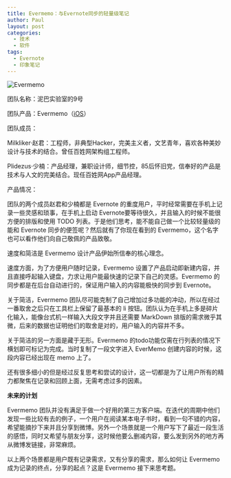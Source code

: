 ```yaml
---
title: Evermemo：与Evernote同步的轻量级笔记
author: Paul
layout: post
categories:
  - 技术
  - 软件
tags:
  - Evernote
  - 印象笔记
--- 
```



![Evermemo](http://img.hz.mk/2013-0709/Evermemo.jpg)

团队名称：泥巴实验室的9号

团队产品：Evermemo（[iOS](https://itunes.apple.com/us/app/evermemo-simple-memo-evernote/id677990993?mt=8)）

团队成员：

Milkliker·赵君：工程师，非典型Hacker，完美主义者，文艺青年，喜欢各种美妙设计与技术的结合。曾任百姓网架构组工程师。

Plidezus·少楠：产品经理，兼职设计师，细节控，85后怀旧党，信奉好的产品是技术与人文的完美结合。现任百姓网App产品经理。

产品情况：

团队的两个成员赵君和少楠都是 Evernote 的重度用户，平时经常需要在手机上记录一些灵感和琐事，在手机上启动 Evernote要等待很久，并且输入的时候不能很方便的排版和使用 TODO 列表。于是他们思考，能不能自己做一个比较轻量级的能和 Evernote 同步的便签呢？然后就有了你现在看到的 Evermemo，这个名字也可以看作他们向自己敬佩的产品致敬。

速度和简洁是 Evermemo 设计产品伊始所信奉的核心理念。

速度方面，为了方便用户随时记录，Evermemo 设置了产品启动即新建内容，并且直接呼起输入键盘，力求让用户能最快速的记录下自己的灵感。Evermemo 的同步都是在后台自动进行的，保证用户输入的内容能极快的同步到 Evernote。

关于简洁，Evermemo 团队尽可能克制了自己增加过多功能的冲动，所以在经过一番取舍之后只在工具栏上保留了最基本的 li 按钮。团队认为在手机上多是碎片化输入，能像台式机一样输入大段文字并且还需要 MarkDown 排版的需求微乎其微，后来的数据也证明他们的取舍是对的，用户输入的内容并不多。

关于简洁的另一方面是藏于无形。Evermemo 的todo功能仅需在行列表的情况下横划即可标记为完成。当时复制了一段文字进入 EverMemo 创建内容的时候，这段内容已经出现在 memo 上了。

还有很多细小的但是经过反复思考和尝试的设计，这一切都是为了让用户所有的精力都聚焦在记录和回顾上面，无需考虑过多的因素。

**未来的计划**

Evermemo 团队并没有满足于做一个好用的第三方客户端。在迭代的周期中他们发现一些比较有去的例子，一个用户在阅读某本电子书时，看到一句不错的内容，希望能摘抄下来并且分享到微博。另外一个场景就是一个用户写下了最近一段生活的感悟，同时又希望与朋友分享，这时候他要么删减内容，要么发到另外的地方再从微博发链接，非常麻烦。

以上两个场景都是用户既有记录需求，又有分享的需求，那么如何让 Evermemo 成为记录的终点，分享的起点？这是 Evermemo 接下来思考题。
